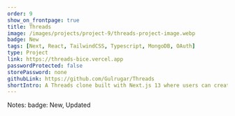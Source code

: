 ```yaml
---
order: 9
show_on_frontpage: true
title: Threads
image: /images/projects/project-9/threads-project-image.webp
badge: New
tags: [Next, React, TailwindCSS, Typescript, MongoDB, OAuth]
type: Project
link: https://threads-bice.vercel.app
passwordProtected: false
storePassword: none
githubLink: https://github.com/Gulrugar/Threads
shortIntro: A Threads clone built with Next.js 13 where users can create user profiles, create and delete posts, like and reply to other users' posts. It also features creating communities to which other users can be invited.
---
```


Notes:
badge: New, Updated
